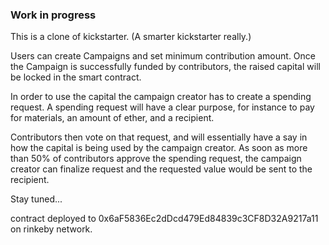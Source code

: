 ### Work in progress

This is a clone of kickstarter. (A smarter kickstarter really.)

Users can create Campaigns and set minimum contribution amount. Once the Campaign is successfully funded by contributors, the raised capital will be locked in the smart contract.

In order to use the capital the campaign creator has to create a spending request. A spending request will have a clear purpose, for instance to pay for materials, an amount of ether, and a recipient.

Contributors then vote on that request, and will essentially have a say in how
the capital is being used by the campaign creator. As soon as more than 50% of contributors approve the spending request, the campaign creator can finalize request and the requested value would be sent to the recipient.

Stay tuned...

contract deployed to 0x6aF5836Ec2dDcd479Ed84839c3CF8D32A9217a11 on rinkeby network.
